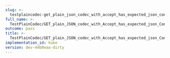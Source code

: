 ```yaml
---
slug: >-
  testplaincodec-get_plain_json_codec_with_accept_has_expected_json_content-type_and_body_as-is-header_content-disposition
full_name: >-
  TestPlainCodec/GET_plain_JSON_codec_with_Accept_has_expected_json_Content-Type_and_body_as-is/Header_Content-Disposition
outcome: pass
title: >-
  TestPlainCodec/GET_plain_JSON_codec_with_Accept_has_expected_json_Content-Type_and_body_as-is/Header_Content-Disposition
implementation_id: kubo
version: dev-44b0eaa-dirty
---
```


